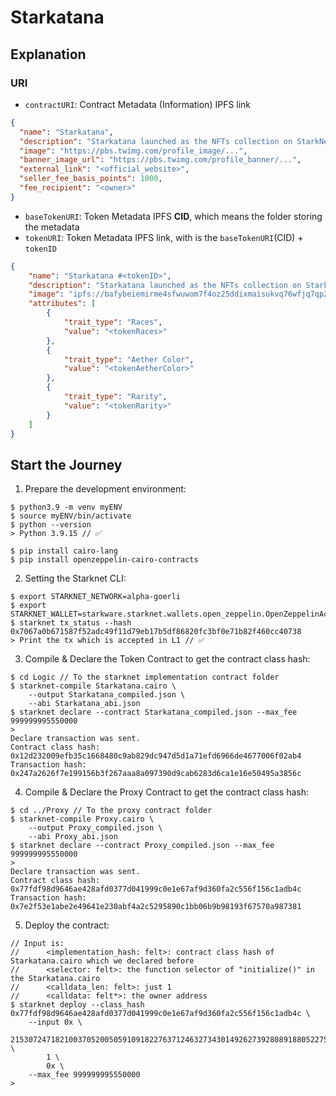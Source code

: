 # Starkatana

## Explanation

### URI
- `contractURI`: Contract Metadata (Information) IPFS link
```JSON
{
  "name": "Starkatana",
  "description": "Starkatana launched as the NFTs collection on StarkNet in 2023. A Revolution Is About To Erupt.",
  "image": "https://pbs.twimg.com/profile_image/...",
  "banner_image_url": "https://pbs.twimg.com/profile_banner/...",
  "external_link": "<official_website>",
  "seller_fee_basis_points": 1000,
  "fee_recipient": "<owner>"
}
```
- `baseTokenURI`: Token Metadata IPFS **CID**, which means the folder storing the metadata
- `tokenURI`:  Token Metadata IPFS link, with is the `baseTokenURI`(CID) + `tokenID`
```JSON
{
    "name": "Starkatana #<tokenID>",
    "description": "Starkatana launched as the NFTs collection on StarkNet in 2023. A Revolution Is About To Erupt.",
    "image": "ipfs://bafybeiemirme4sfwuwom7f4oz25ddixmaisukvq76wfjq7qp2wxyco4qsm/<tokenID>.png",
    "attributes": [
        {
            "trait_type": "Races",
            "value": "<tokenRaces>"
        },
        {   
            "trait_type": "Aether Color",
            "value": "<tokenAetherColor>"
        },
        {
            "trait_type": "Rarity",
            "value": "<tokenRarity>"
        }
    ]
}
```

## Start the Journey

1. Prepare the development environment:
```
$ python3.9 -m venv myENV
$ source myENV/bin/activate
$ python --version
> Python 3.9.15 // ✅

$ pip install cairo-lang
$ pip install openzeppelin-cairo-contracts
```

2. Setting the Starknet CLI:
```
$ export STARKNET_NETWORK=alpha-goerli
$ export STARKNET_WALLET=starkware.starknet.wallets.open_zeppelin.OpenZeppelinAccount
$ starknet tx_status --hash 0x7067a0b671587f52adc49f11d79eb17b5df86820fc3bf0e71b82f460cc40738
> Print the tx which is accepted in L1 // ✅
```

3. Compile & Declare the Token Contract to get the contract class hash:
```
$ cd Logic // To the starknet implementation contract folder
$ starknet-compile Starkatana.cairo \
    --output Starkatana_compiled.json \
    --abi Starkatana_abi.json
$ starknet declare --contract Starkatana_compiled.json --max_fee 999999995550000
>
Declare transaction was sent.
Contract class hash: 0x12d232009efb35c1668480c9ab829dc947d5d1a71efd6966de4677006f02ab4
Transaction hash: 0x247a2626f7e199156b3f267aaa8a097390d9cab6283d6ca1e16e50495a3856c
```
4. Compile & Declare the Proxy Contract to get the contract class hash:
```
$ cd ../Proxy // To the proxy contract folder
$ starknet-compile Proxy.cairo \
    --output Proxy_compiled.json \
    --abi Proxy_abi.json
$ starknet declare --contract Proxy_compiled.json --max_fee 999999995550000
>
Declare transaction was sent.
Contract class hash: 0x77fdf98d9646ae428afd0377d041999c0e1e67af9d360fa2c556f156c1adb4c
Transaction hash: 0x7e2f53e1abe2e49641e230abf4a2c5295890c1bb06b9b98193f67570a987381
```
5. Deploy the contract:
```
// Input is: 
//      <implementation_hash: felt>: contract class hash of Starkatana.cairo which we declared before
//      <selector: felt>: the function selector of "initialize()" in the Starkatana.cairo
//      <calldata_len: felt>: just 1
//      <calldata: felt*>: the owner address
$ starknet deploy --class_hash 0x77fdf98d9646ae428afd0377d041999c0e1e67af9d360fa2c556f156c1adb4c \
    --input 0x \
        215307247182100370520050591091822763712463273430149262739280891880522753123 \
        1 \
        0x \
    --max_fee 999999995550000
>

```